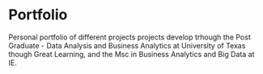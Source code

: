 # Portfolio
Personal portfolio of different projects projects develop trhough the Post Graduate  - Data Analysis and Business Analytics at University of Texas though Great Learning, and the Msc in Business Analytics and Big Data at IE.
